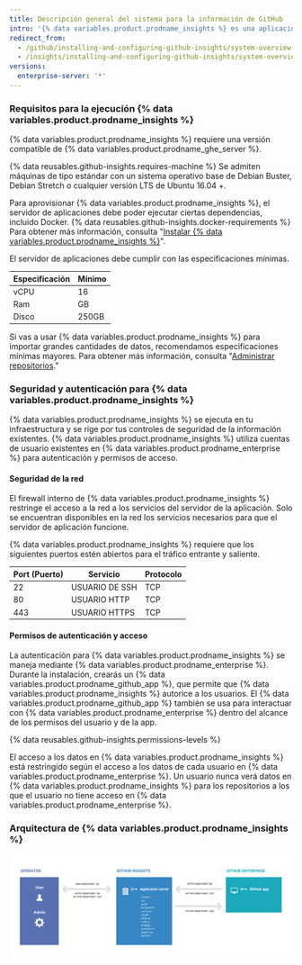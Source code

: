 ```yaml
---
title: Descripción general del sistema para la información de GitHub
intro: '{% data variables.product.prodname_insights %} es una aplicación autónoma que interactúa con {% data variables.product.prodname_enterprise %}.'
redirect_from:
  - /github/installing-and-configuring-github-insights/system-overview-for-github-insights
  - /insights/installing-and-configuring-github-insights/system-overview-for-github-insights
versions:
  enterprise-server: '*'
---
```


### Requisitos para la ejecución {% data variables.product.prodname_insights %}

{% data variables.product.prodname_insights %} requiere una versión compatible de {% data variables.product.prodname_ghe_server %}.

{% data reusables.github-insights.requires-machine %} Se admiten máquinas de tipo estándar con un sistema operativo base de Debian Buster, Debian Stretch o cualquier versión LTS de Ubuntu 16.04 +.

Para aprovisionar {% data variables.product.prodname_insights %}, el servidor de aplicaciones debe poder ejecutar ciertas dependencias, incluido Docker. {% data reusables.github-insights.docker-requirements %} Para obtener más información, consulta "[Instalar {% data variables.product.prodname_insights %}](/insights/installing-and-configuring-github-insights/installing-github-insights#prerequisites)".

El servidor de aplicaciones debe cumplir con las especificaciones mínimas.

| Especificación | Mínimo |
| -------------- | ------ |
| vCPU           | 16     |
| Ram            | GB     |
| Disco          | 250GB  |

Si vas a usar {% data variables.product.prodname_insights %} para importar grandes cantidades de datos, recomendamos especificaciones mínimas mayores. Para obtener más información, consulta "[Administrar repositorios](/github/installing-and-configuring-github-insights/managing-repositories#about-import-times)."

### Seguridad y autenticación para {% data variables.product.prodname_insights %}

{% data variables.product.prodname_insights %} se ejecuta en tu infraestructura y se rige por tus controles de seguridad de la información existentes. {% data variables.product.prodname_insights %} utiliza cuentas de usuario existentes en {% data variables.product.prodname_enterprise %} para autenticación y permisos de acceso.

#### Seguridad de la red

El firewall interno de {% data variables.product.prodname_insights %} restringe el acceso a la red a los servicios del servidor de la aplicación. Solo se encuentran disponibles en la red los servicios necesarios para que el servidor de aplicación funcione.

{% data variables.product.prodname_insights %} requiere que los siguientes puertos estén abiertos para el tráfico entrante y saliente.

| Port (Puerto) | Servicio       | Protocolo |
| ------------- | -------------- | --------- |
| 22            | USUARIO DE SSH | TCP       |
| 80            | USUARIO HTTP   | TCP       |
| 443           | USUARIO HTTPS  | TCP       |

#### Permisos de autenticación y acceso

La autenticación para {% data variables.product.prodname_insights %} se maneja mediante {% data variables.product.prodname_enterprise %}. Durante la instalación, crearás un {% data variables.product.prodname_github_app %}, que permite que {% data variables.product.prodname_insights %} autorice a los usuarios. El {% data variables.product.prodname_github_app %} también se usa para interactuar con {% data variables.product.prodname_enterprise %} dentro del alcance de los permisos del usuario y de la app.

{% data reusables.github-insights.permissions-levels %}

El acceso a los datos en {% data variables.product.prodname_insights %} está restringido según el acceso a los datos de cada usuario en {% data variables.product.prodname_enterprise %}. Un usuario nunca verá datos en {% data variables.product.prodname_insights %} para los repositorios a los que el usuario no tiene acceso en {% data variables.product.prodname_enterprise %}.

### Arquitectura de {% data variables.product.prodname_insights %}

![Arquitectura del sistema](/assets/images/help/insights/github-isights-system-diagram.png)
